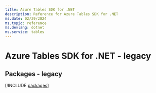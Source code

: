```yaml
---
title: Azure Tables SDK for .NET
description: Reference for Azure Tables SDK for .NET
ms.date: 02/29/2024
ms.topic: reference
ms.devlang: dotnet
ms.service: tables
---
```

# Azure Tables SDK for .NET - legacy
## Packages - legacy
[!INCLUDE [packages](tables-index.md)]